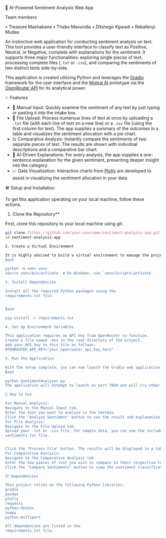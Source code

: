 🧠 AI-Powered Sentiment Analysis Web App

Team members

• Treasure Mashabane 
• Thabo Mavundla 
• Ditshego Kgwadi
• Rebafenyi Mudau 

An instinctive web application for conducting sentiment analysis on text. This tool provides a user-friendly interface to classify text as Positive, Neutral, or Negative, complete with explanations for the sentiment. It supports three major functionalities: exploring single pieces of text, processing complete files (`.txt` or `.csv`), and comparing the sentiments of two distinct texts side-by-side.

This application is created utilizing Python and leverages the [Gradio](https://www.gradio.app/) framework for the user interface and the [Mistral AI](https://mistral.ai/) prototype via the [OpenRouter API](https://openrouter.ai/) for its analytical power.

✨ Features

* 🔹 Manual Input: Quickly examine the sentiment of any text by just typing or pasting it into the intake box.
* 📂 File Upload: Process numerous lines of text at once by uploading a `.txt` file (with each line of text on a new line) or a `.csv` file (using the first column for text). The app supplies a summary of the outcomes in a table and visualizes the sentiment allocation with a pie chart.
* ⚖️ Comparative Analysis: Instantly compare the sentiments of two separate pieces of text. The results are shown with individual descriptions and a comparative bar chart.
* 🤖 AI-Driven Explanations: For every analysis, the app supplies a one-sentence explanation for the given sentiment, presenting deeper insight into the category.
* 📈 Data Visualization: Interactive charts from [Plotly](https://plotly.com/) are developed to assist in visualizing the sentiment allocation in your data.

🛠️ Setup and Installation

To get this application operating on your local machine, follow these actions.

1. Clone the Repository**

First, clone this repository to your local machine using git:

```bash
git clone [https://github.com/your-username/sentiment-analysis-app.git](https://github.com/your-username/sentiment-analysis-app.git)
cd sentiment-analysis-app

2. Create a Virtual Environment

It is highly advised to build a virtual environment to manage the project's dependencies.
Bash

python -m venv venv
source venv/bin/activate  # On Windows, use `venv\Scripts\activate`

3. Install Dependencies

Install all the required Python packages using the 
requirements.txt file. 


Bash

pip install -r requirements.txt

4. Set Up Environment Variables

This application requires an API key from OpenRouter to function.
Create a file named .env in the root directory of the project.
Add your API key to this file as follows:
OPENROUTER_API_KEY="your_openrouter_api_key_here"

5. Run the Application

With the setup complete, you can now launch the Gradio web application.
Bash

python SentimentAnalyser.py
The application will attempt to launch on port 7860 and will try other ports if it is in use. You can access the web app by navigating to the local URL provided in the terminal (e.g., http://localhost:7860).

🚀 How to Use

For Manual Analysis:
Navigate to the Manual Input tab.
Enter the text you want to analyze in the textbox.
Click the "Analyze Sentiment" button to see the result and explanation.
For File Analysis:
Navigate to the File Upload tab.
Upload your .txt or .csv file. For sample data, you can use the included data. 
sentiments.txt file. 


Click the "Process File" button. The results will be displayed in a table, along with a pie chart showing the sentiment distribution.
For Comparative Analysis:
Navigate to the Comparative Analysis tab.
Enter the two pieces of text you wish to compare in their respective textboxes.
Click the "Compare Sentiments" button to view the sentiment classifications, explanations, and a comparison chart.

📦 Dependencies

This project relies on the following Python libraries:
gradio 
pandas 
plotly 
requests 
python-dotenv 
numpy 
python-multipart 

All dependencies are listed in the 
requirements.txt file. 
